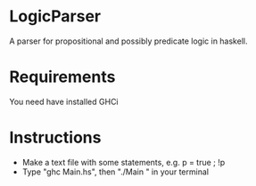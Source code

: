 # LogicParser
A parser for propositional and possibly predicate logic in haskell.

# Requirements
You need have installed GHCi

# Instructions
- Make a text file with some statements, e.g. p = true ; !p
- Type "ghc Main.hs", then "./Main <textfile>" in your terminal
